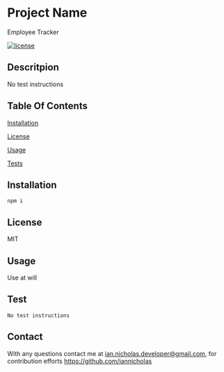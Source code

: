 

  # Project Name
  Employee Tracker

  [![license](https://img.shields.io/badge/License-MIT-yellow.svg)](https://opensource.org/licenses/MIT)
  
  ## Descritpion
  No test instructions
  ## Table Of Contents
  [Installation](#installation)

  [License](#license)

  [Usage](#usage)

  [Tests](#test)
  ## Installation

  ~~~
  npm i
  ~~~

  ## License
  MIT

  ## Usage
  Use at will
  
  ## Test
  ~~~
  No test instructions
  ~~~

  ## Contact
  With any questions contact me at <ian.nicholas.developer@gmail.com>, for contribution efforts <https://github.com/iannicholas>